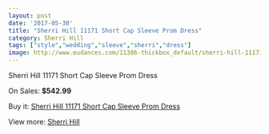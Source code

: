 ```yaml
---
layout: post
date: '2017-05-30'
title: "Sherri Hill 11171 Short Cap Sleeve Prom Dress"
category: Sherri Hill
tags: ["style","wedding","sleeve","sherri","dress"]
image: http://www.eudances.com/11386-thickbox_default/sherri-hill-11171-short-cap-sleeve-prom-dress.jpg
---
```

Sherri Hill 11171 Short Cap Sleeve Prom Dress

On Sales: **$542.99**
<a href="https://www.eudances.com/en/sherri-hill/3622-sherri-hill-11171-short-cap-sleeve-prom-dress.html"><amp-img layout="responsive" width="600" height="600" src="//www.eudances.com/11386-thickbox_default/sherri-hill-11171-short-cap-sleeve-prom-dress.jpg" alt="Sherri Hill 11171 Short Cap Sleeve Prom Dress 0" /></a>
<a href="https://www.eudances.com/en/sherri-hill/3622-sherri-hill-11171-short-cap-sleeve-prom-dress.html"><amp-img layout="responsive" width="600" height="600" src="//www.eudances.com/11393-thickbox_default/sherri-hill-11171-short-cap-sleeve-prom-dress.jpg" alt="Sherri Hill 11171 Short Cap Sleeve Prom Dress 1" /></a>
<a href="https://www.eudances.com/en/sherri-hill/3622-sherri-hill-11171-short-cap-sleeve-prom-dress.html"><amp-img layout="responsive" width="600" height="600" src="//www.eudances.com/11392-thickbox_default/sherri-hill-11171-short-cap-sleeve-prom-dress.jpg" alt="Sherri Hill 11171 Short Cap Sleeve Prom Dress 2" /></a>
<a href="https://www.eudances.com/en/sherri-hill/3622-sherri-hill-11171-short-cap-sleeve-prom-dress.html"><amp-img layout="responsive" width="600" height="600" src="//www.eudances.com/11391-thickbox_default/sherri-hill-11171-short-cap-sleeve-prom-dress.jpg" alt="Sherri Hill 11171 Short Cap Sleeve Prom Dress 3" /></a>
<a href="https://www.eudances.com/en/sherri-hill/3622-sherri-hill-11171-short-cap-sleeve-prom-dress.html"><amp-img layout="responsive" width="600" height="600" src="//www.eudances.com/11390-thickbox_default/sherri-hill-11171-short-cap-sleeve-prom-dress.jpg" alt="Sherri Hill 11171 Short Cap Sleeve Prom Dress 4" /></a>
<a href="https://www.eudances.com/en/sherri-hill/3622-sherri-hill-11171-short-cap-sleeve-prom-dress.html"><amp-img layout="responsive" width="600" height="600" src="//www.eudances.com/11389-thickbox_default/sherri-hill-11171-short-cap-sleeve-prom-dress.jpg" alt="Sherri Hill 11171 Short Cap Sleeve Prom Dress 5" /></a>
<a href="https://www.eudances.com/en/sherri-hill/3622-sherri-hill-11171-short-cap-sleeve-prom-dress.html"><amp-img layout="responsive" width="600" height="600" src="//www.eudances.com/11388-thickbox_default/sherri-hill-11171-short-cap-sleeve-prom-dress.jpg" alt="Sherri Hill 11171 Short Cap Sleeve Prom Dress 6" /></a>
<a href="https://www.eudances.com/en/sherri-hill/3622-sherri-hill-11171-short-cap-sleeve-prom-dress.html"><amp-img layout="responsive" width="600" height="600" src="//www.eudances.com/11387-thickbox_default/sherri-hill-11171-short-cap-sleeve-prom-dress.jpg" alt="Sherri Hill 11171 Short Cap Sleeve Prom Dress 7" /></a>

Buy it: [Sherri Hill 11171 Short Cap Sleeve Prom Dress](https://www.eudances.com/en/sherri-hill/3622-sherri-hill-11171-short-cap-sleeve-prom-dress.html "Sherri Hill 11171 Short Cap Sleeve Prom Dress")

View more: [Sherri Hill](https://www.eudances.com/en/80-Sherri-Hill "Sherri Hill")